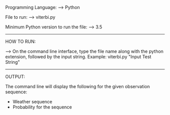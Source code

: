 Programming Language:
--> Python

File to run:
--> viterbi.py

Minimum Python version to run the file: 
--> 3.5

--------------------------------------------------------------------------------------


HOW TO RUN:

--> On the command line interface, type the file name along with the python extension, 
	followed by the input string.
	Example: viterbi.py "Input Test String"


--------------------------------------------------------------------------------------


OUTPUT:

The command line will display the following for the given observation sequence:
- Weather sequence
- Probability for the sequence